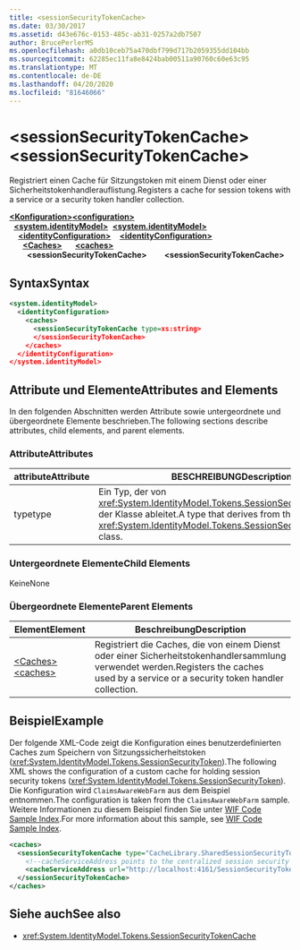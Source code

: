 ```yaml
---
title: <sessionSecurityTokenCache>
ms.date: 03/30/2017
ms.assetid: d43e676c-0153-485c-ab31-0257a2db7507
author: BrucePerlerMS
ms.openlocfilehash: a0db10ceb75a470dbf799d717b2059355dd104bb
ms.sourcegitcommit: 62285ec11fa8e8424bab00511a90760c60e63c95
ms.translationtype: MT
ms.contentlocale: de-DE
ms.lasthandoff: 04/20/2020
ms.locfileid: "81646066"
---
```

# <a name="sessionsecuritytokencache"></a><span data-ttu-id="4751b-101">\<sessionSecurityTokenCache></span><span class="sxs-lookup"><span data-stu-id="4751b-101">\<sessionSecurityTokenCache></span></span>
<span data-ttu-id="4751b-102">Registriert einen Cache für Sitzungstoken mit einem Dienst oder einer Sicherheitstokenhandlerauflistung.</span><span class="sxs-lookup"><span data-stu-id="4751b-102">Registers a cache for session tokens with a service or a security token handler collection.</span></span>  
  
<span data-ttu-id="4751b-103">[**\<Konfiguration>**](../configuration-element.md)</span><span class="sxs-lookup"><span data-stu-id="4751b-103">[**\<configuration>**](../configuration-element.md)</span></span>\
<span data-ttu-id="4751b-104">&nbsp;&nbsp;[**\<system.identityModel>**](system-identitymodel.md)</span><span class="sxs-lookup"><span data-stu-id="4751b-104">&nbsp;&nbsp;[**\<system.identityModel>**](system-identitymodel.md)</span></span>\
<span data-ttu-id="4751b-105">&nbsp;&nbsp;&nbsp;&nbsp;[**\<identityConfiguration>**](identityconfiguration.md)</span><span class="sxs-lookup"><span data-stu-id="4751b-105">&nbsp;&nbsp;&nbsp;&nbsp;[**\<identityConfiguration>**](identityconfiguration.md)</span></span>\
<span data-ttu-id="4751b-106">&nbsp;&nbsp;&nbsp;&nbsp;&nbsp;&nbsp;[**\<Caches>**](caches.md)</span><span class="sxs-lookup"><span data-stu-id="4751b-106">&nbsp;&nbsp;&nbsp;&nbsp;&nbsp;&nbsp;[**\<caches>**](caches.md)</span></span>\
<span data-ttu-id="4751b-107">&nbsp;&nbsp;&nbsp;&nbsp;&nbsp;&nbsp;&nbsp;&nbsp;**\<sessionSecurityTokenCache>**</span><span class="sxs-lookup"><span data-stu-id="4751b-107">&nbsp;&nbsp;&nbsp;&nbsp;&nbsp;&nbsp;&nbsp;&nbsp;**\<sessionSecurityTokenCache>**</span></span>  
  
## <a name="syntax"></a><span data-ttu-id="4751b-108">Syntax</span><span class="sxs-lookup"><span data-stu-id="4751b-108">Syntax</span></span>  
  
```xml  
<system.identityModel>  
  <identityConfiguration>  
    <caches>  
      <sessionSecurityTokenCache type=xs:string>  
      </sessionSecurityTokenCache>  
    </caches>  
  </identityConfiguration>  
</system.identityModel>  
```  
  
## <a name="attributes-and-elements"></a><span data-ttu-id="4751b-109">Attribute und Elemente</span><span class="sxs-lookup"><span data-stu-id="4751b-109">Attributes and Elements</span></span>  
 <span data-ttu-id="4751b-110">In den folgenden Abschnitten werden Attribute sowie untergeordnete und übergeordnete Elemente beschrieben.</span><span class="sxs-lookup"><span data-stu-id="4751b-110">The following sections describe attributes, child elements, and parent elements.</span></span>  
  
### <a name="attributes"></a><span data-ttu-id="4751b-111">Attribute</span><span class="sxs-lookup"><span data-stu-id="4751b-111">Attributes</span></span>  
  
|<span data-ttu-id="4751b-112">attribute</span><span class="sxs-lookup"><span data-stu-id="4751b-112">Attribute</span></span>|<span data-ttu-id="4751b-113">BESCHREIBUNG</span><span class="sxs-lookup"><span data-stu-id="4751b-113">Description</span></span>|  
|---------------|-----------------|  
|<span data-ttu-id="4751b-114">type</span><span class="sxs-lookup"><span data-stu-id="4751b-114">type</span></span>|<span data-ttu-id="4751b-115">Ein Typ, der von <xref:System.IdentityModel.Tokens.SessionSecurityTokenCache> der Klasse ableitet.</span><span class="sxs-lookup"><span data-stu-id="4751b-115">A type that derives from the <xref:System.IdentityModel.Tokens.SessionSecurityTokenCache> class.</span></span>|  
  
### <a name="child-elements"></a><span data-ttu-id="4751b-116">Untergeordnete Elemente</span><span class="sxs-lookup"><span data-stu-id="4751b-116">Child Elements</span></span>  
 <span data-ttu-id="4751b-117">Keine</span><span class="sxs-lookup"><span data-stu-id="4751b-117">None</span></span>  
  
### <a name="parent-elements"></a><span data-ttu-id="4751b-118">Übergeordnete Elemente</span><span class="sxs-lookup"><span data-stu-id="4751b-118">Parent Elements</span></span>  
  
|<span data-ttu-id="4751b-119">Element</span><span class="sxs-lookup"><span data-stu-id="4751b-119">Element</span></span>|<span data-ttu-id="4751b-120">Beschreibung</span><span class="sxs-lookup"><span data-stu-id="4751b-120">Description</span></span>|  
|-------------|-----------------|  
|[<span data-ttu-id="4751b-121">\<Caches></span><span class="sxs-lookup"><span data-stu-id="4751b-121">\<caches></span></span>](caches.md)|<span data-ttu-id="4751b-122">Registriert die Caches, die von einem Dienst oder einer Sicherheitstokenhandlersammlung verwendet werden.</span><span class="sxs-lookup"><span data-stu-id="4751b-122">Registers the caches used by a service or a security token handler collection.</span></span>|  
  
## <a name="example"></a><span data-ttu-id="4751b-123">Beispiel</span><span class="sxs-lookup"><span data-stu-id="4751b-123">Example</span></span>  
 <span data-ttu-id="4751b-124">Der folgende XML-Code zeigt die Konfiguration eines benutzerdefinierten Caches zum Speichern von Sitzungssicherheitstoken (<xref:System.IdentityModel.Tokens.SessionSecurityToken>).</span><span class="sxs-lookup"><span data-stu-id="4751b-124">The following XML shows the configuration of a custom cache for holding session security tokens (<xref:System.IdentityModel.Tokens.SessionSecurityToken>).</span></span> <span data-ttu-id="4751b-125">Die Konfiguration wird `ClaimsAwareWebFarm` aus dem Beispiel entnommen.</span><span class="sxs-lookup"><span data-stu-id="4751b-125">The configuration is taken from the `ClaimsAwareWebFarm` sample.</span></span> <span data-ttu-id="4751b-126">Weitere Informationen zu diesem Beispiel finden Sie unter [WIF Code Sample Index](https://docs.microsoft.com/previous-versions/dotnet/framework/security/wif-code-sample-index).</span><span class="sxs-lookup"><span data-stu-id="4751b-126">For more information about this sample, see [WIF Code Sample Index](https://docs.microsoft.com/previous-versions/dotnet/framework/security/wif-code-sample-index).</span></span>  
  
```xml  
<caches>  
  <sessionSecurityTokenCache type="CacheLibrary.SharedSessionSecurityTokenCache, CacheLibrary">  
    <!--cacheServiceAddress points to the centralized session security token cache service running in the web farm.-->  
    <cacheServiceAddress url="http://localhost:4161/SessionSecurityTokenCacheService.svc" />  
  </sessionSecurityTokenCache>  
</caches>  
```  
  
## <a name="see-also"></a><span data-ttu-id="4751b-127">Siehe auch</span><span class="sxs-lookup"><span data-stu-id="4751b-127">See also</span></span>

- <xref:System.IdentityModel.Tokens.SessionSecurityTokenCache>
